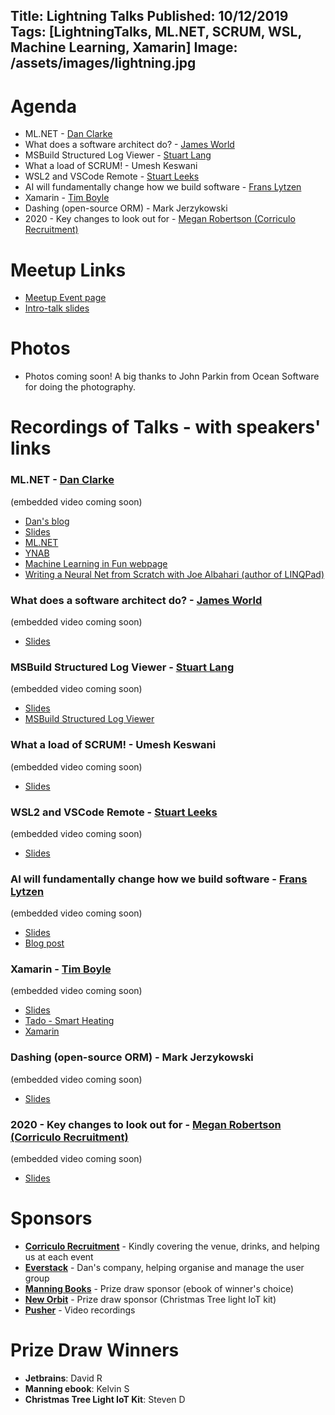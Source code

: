Title: Lightning Talks
Published: 10/12/2019
Tags: [LightningTalks, ML.NET, SCRUM, WSL, Machine Learning, Xamarin]
Image: /assets/images/lightning.jpg
---
# Agenda

* ML.NET - [Dan Clarke](https://twitter.com/dracan)
* What does a software architect do? - [James World](https://twitter.com/jamesw0rld)
* MSBuild Structured Log Viewer - [Stuart Lang](https://twitter.com/stuartblang)
* What a load of SCRUM! - Umesh Keswani
* WSL2 and VSCode Remote - [Stuart Leeks](https://twitter.com/stuartleeks)
* AI will fundamentally change how we build software - [Frans Lytzen](https://twitter.com/flytzen)
* Xamarin - [Tim Boyle](https://twitter.com/Timboski)
* Dashing (open-source ORM) - Mark Jerzykowski
* 2020 - Key changes to look out for - [Megan Robertson (Corriculo Recruitment)](https://corriculo.co.uk/)

# Meetup Links

* [Meetup Event page](https://www.meetup.com/dotnetoxford/events/263534378/)
* [Intro-talk slides](https://www.dropbox.com/s/r0vofrlisgt5rg6/2019-12-LightningTalks.pdf?dl=0)

# Photos

* Photos coming soon! A big thanks to John Parkin from Ocean Software for doing the photography.

# Recordings of Talks - with speakers' links

### ML.NET - [Dan Clarke](https://twitter.com/dracan)

(embedded video coming soon)

* [Dan's blog](https://www.danclarke.com)
* [Slides](https://www.dropbox.com/s/ynmrim0ujgsi8nl/ML.NET.pptx?dl=0)
* [ML.NET](https://dotnet.microsoft.com/apps/machinelearning-ai/ml-dotnet)
* [YNAB](https://www.youneedabudget.com/)
* [Machine Learning in Fun webpage](https://www.machinelearningisfun.com/)
* [Writing a Neural Net from Scratch with Joe Albahari (author of LINQPad)](https://www.youtube.com/watch?v=z8DY5DndmxI)

### What does a software architect do? - [James World](https://twitter.com/jamesw0rld)

(embedded video coming soon)

* [Slides](https://www.dropbox.com/s/b07tuhts4wji7pu/Software%20Architect%20.NET%20Oxford%202019.pdf?dl=0)

### MSBuild Structured Log Viewer - [Stuart Lang](https://twitter.com/stuartblang)

(embedded video coming soon)

* [Slides](https://noti.st/stuartlang/AopzW0/msbuild-structured-log-viewer)
* [MSBuild Structured Log Viewer](http://msbuildlog.com/)

### What a load of SCRUM! - Umesh Keswani

(embedded video coming soon)

* [Slides](https://www.dropbox.com/s/qtp8s0muowq9ggz/What%20a%20load%20of%20SCRUM%21.pdf?dl=0)

### WSL2 and VSCode Remote - [Stuart Leeks](https://twitter.com/stuartleeks)

(embedded video coming soon)

* [Slides](https://www.slideshare.net/stuartleeks/net-oxford-windows-subsystem-for-linux-v2)

### AI will fundamentally change how we build software - [Frans Lytzen](https://twitter.com/flytzen)

(embedded video coming soon)

* [Slides](https://www.dropbox.com/s/3jxa77gai3m3554/AI%20will%20change%20everything.pdf?dl=0)
* [Blog post](https://www.lytzen.name/2019/08/14/ai-will-fundamentally-change-software.html)

### Xamarin - [Tim Boyle](https://twitter.com/Timboski)

(embedded video coming soon)

* [Slides](https://www.dropbox.com/s/zqtbqq43c0d7ve1/20191210-Xamarin.pdf?dl=0)
* [Tado - Smart Heating](https://www.tado.com/gb/)
* [Xamarin](https://dotnet.microsoft.com/apps/xamarin)

### Dashing (open-source ORM) - Mark Jerzykowski

(embedded video coming soon)

* [Slides](https://www.dropbox.com/s/7koppj4y562wkyu/Dashing.pdf?dl=0)

### 2020 - Key changes to look out for - [Megan Robertson (Corriculo Recruitment)](https://corriculo.co.uk/)

(embedded video coming soon)

* [Slides](https://prezi.com/p/7gp45ivtvjob/?present=1)

# Sponsors

* **[Corriculo Recruitment](https://corriculo.co.uk)** - Kindly covering the venue, drinks, and helping us at each event
* **[Everstack](https://www.everstack.com)** - Dan's company, helping organise and manage the user group
* **[Manning Books](https://www.manning.com)** - Prize draw sponsor (ebook of winner's choice)
* **[New Orbit](https://neworbit.co.uk)** - Prize draw sponsor (Christmas Tree light IoT kit)
* **[Pusher](https://www.pusher.com/)** - Video recordings

# Prize Draw Winners

* **Jetbrains**: David R
* **Manning ebook**: Kelvin S
* **Christmas Tree Light IoT Kit**: Steven D
